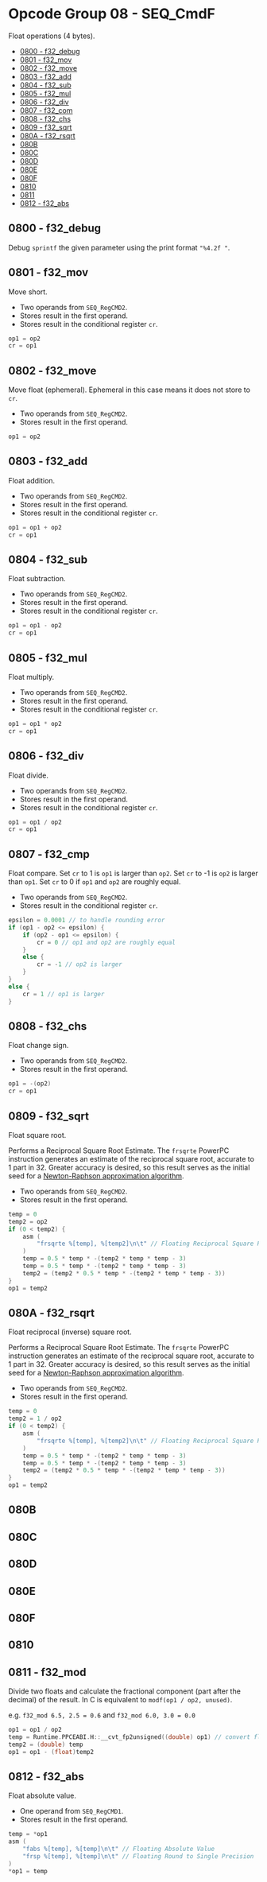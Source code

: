 # Opcode Group 08 - SEQ_CmdF

Float operations (4 bytes).

- [0800 - f32_debug](#0800---f32_debug)
- [0801 - f32_mov](#0801---f32_mov)
- [0802 - f32_move](#0802---f32_move)
- [0803 - f32_add](#0803---f32_add)
- [0804 - f32_sub](#0804---f32_sub)
- [0805 - f32_mul](#0805---f32_mul)
- [0806 - f32_div](#0806---f32_div)
- [0807 - f32_com](#0807---f32_cmp)
- [0808 - f32_chs](#0808---f32_chs)
- [0809 - f32_sqrt](#0809---f32_sqrt)
- [080A - f32_rsqrt](#080A---f32_rsqrt])
- [080B](#080B)
- [080C](#080C)
- [080D](#080D)
- [080E](#080E)
- [080F](#080F)
- [0810](#0810)
- [0811](#0811)
- [0812 - f32_abs](#0812---f32_abs)

## 0800 - f32_debug

Debug `sprintf` the given parameter using the print format `"%4.2f "`.

## 0801 - f32_mov

Move short.

- Two operands from `SEQ_RegCMD2`.
- Stores result in the first operand.
- Stores result in the conditional register `cr`.

```c
op1 = op2
cr = op1
```

## 0802 - f32_move

Move float (ephemeral). Ephemeral in this case means it does not store to `cr`.

- Two operands from `SEQ_RegCMD2`.
- Stores result in the first operand.

```c
op1 = op2
```

## 0803 - f32_add

Float addition.

- Two operands from `SEQ_RegCMD2`.
- Stores result in the first operand.
- Stores result in the conditional register `cr`.

```c
op1 = op1 + op2
cr = op1
```

## 0804 - f32_sub

Float subtraction.

- Two operands from `SEQ_RegCMD2`.
- Stores result in the first operand.
- Stores result in the conditional register `cr`.

```c
op1 = op1 - op2
cr = op1
```

## 0805 - f32_mul

Float multiply.

- Two operands from `SEQ_RegCMD2`.
- Stores result in the first operand.
- Stores result in the conditional register `cr`.

```c
op1 = op1 * op2
cr = op1
```

## 0806 - f32_div

Float divide.

- Two operands from `SEQ_RegCMD2`.
- Stores result in the first operand.
- Stores result in the conditional register `cr`.

```c
op1 = op1 / op2
cr = op1
```

## 0807 - f32_cmp

Float compare. Set `cr` to 1 is `op1` is larger than `op2`. Set `cr` to -1 is `op2` is larger than `op1`. Set `cr` to 0 if `op1` and `op2` are roughly equal.

- Two operands from `SEQ_RegCMD2`.
- Stores result in the conditional register `cr`.

```c
epsilon = 0.0001 // to handle rounding error
if (op1 - op2 <= epsilon) {
    if (op2 - op1 <= epsilon) {
        cr = 0 // op1 and op2 are roughly equal
    }
    else {
        cr = -1 // op2 is larger
    }
}
else {
    cr = 1 // op1 is larger
}
```

## 0808 - f32_chs

Float change sign.

- Two operands from `SEQ_RegCMD2`.
- Stores result in the first operand.

```c
op1 = -(op2)
cr = op1
```

## 0809 - f32_sqrt

Float square root.

Performs a Reciprocal Square Root Estimate. The `frsqrte` PowerPC instruction generates an estimate of the reciprocal square root, accurate to 1 part in 32. Greater accuracy is desired, so this result serves as the initial seed for a [Newton-Raphson approximation algorithm](https://en.wikipedia.org/wiki/Newton%27s_method).

- Two operands from `SEQ_RegCMD2`.
- Stores result in the first operand.

```c
temp = 0
temp2 = op2
if (0 < temp2) {
    asm (
        "frsqrte %[temp], %[temp2]\n\t" // Floating Reciprocal Square Root Estimate, i.e. 1.0 / sqrt(temp2)
    )
    temp = 0.5 * temp * -(temp2 * temp * temp - 3)
    temp = 0.5 * temp * -(temp2 * temp * temp - 3)
    temp2 = (temp2 * 0.5 * temp * -(temp2 * temp * temp - 3))
}
op1 = temp2
```

## 080A - f32_rsqrt

Float reciprocal (inverse) square root.

Performs a Reciprocal Square Root Estimate. The `frsqrte` PowerPC instruction generates an estimate of the reciprocal square root, accurate to 1 part in 32. Greater accuracy is desired, so this result serves as the initial seed for a [Newton-Raphson approximation algorithm](https://en.wikipedia.org/wiki/Newton%27s_method).

- Two operands from `SEQ_RegCMD2`.
- Stores result in the first operand.

```c
temp = 0
temp2 = 1 / op2
if (0 < temp2) {
    asm (
        "frsqrte %[temp], %[temp2]\n\t" // Floating Reciprocal Square Root Estimate, i.e. 1.0 / sqrt(temp2)
    )
    temp = 0.5 * temp * -(temp2 * temp * temp - 3)
    temp = 0.5 * temp * -(temp2 * temp * temp - 3)
    temp2 = (temp2 * 0.5 * temp * -(temp2 * temp * temp - 3))
}
op1 = temp2
```

## 080B

## 080C

## 080D

## 080E

## 080F

## 0810

## 0811 - f32_mod

Divide two floats and calculate the fractional component (part after the decimal) of the result. In C is equivalent to `modf(op1 / op2, unused)`.

e.g. `f32_mod 6.5, 2.5 = 0.6` and `f32_mod 6.0, 3.0 = 0.0`

```c
op1 = op1 / op2
temp = Runtime.PPCEABI.H::__cvt_fp2unsigned((double) op1) // convert floating-point to 32-bit unsigned integer
temp2 = (double) temp
op1 = op1 - (float)temp2
```

## 0812 - f32_abs

Float absolute value.

- One operand from `SEQ_RegCMD1`.
- Stores result in the first operand.

```c
temp = *op1
asm (
    "fabs %[temp], %[temp]\n\t" // Floating Absolute Value
    "frsp %[temp], %[temp]\n\t" // Floating Round to Single Precision
)
*op1 = temp
```
